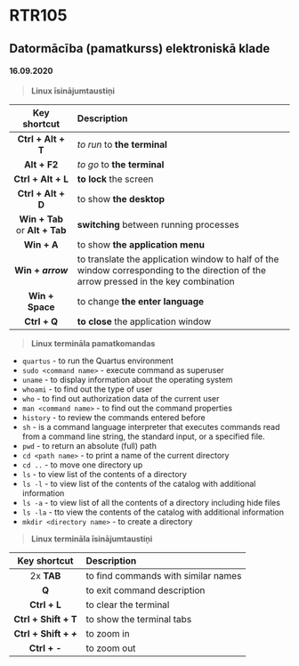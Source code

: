 # RTR105
## Datormācība (pamatkurss) elektroniskā klade

#### 16.09.2020

> **Linux īsinājumtaustiņi**

| Key shortcut | Description |
| :---: | :--- |
| **Ctrl + Alt + T** | *to run* to **the terminal** |
| **Alt + F2** | *to go* to **the terminal** |
| **Ctrl + Alt + L** | **to lock** the screen |
| **Ctrl + Alt + D** | to show **the desktop** |
| **Win + Tab** or **Alt + Tab** | **switching** between running processes |
| **Win + A** | to show **the application menu** |
| **Win + _arrow_** | to translate the application window to half of the window corresponding to the direction of the arrow pressed in the key combination |
| **Win + Space** | to change **the enter language** |
| **Ctrl + Q** | **to close** the application window |

> **Linux termināla pamatkomandas**

- `quartus`   - to run the Quartus environment
- `sudo <command name>`     - execute command as superuser
- `uname`     - to display information about the operating system
- `whoami`    - to find out the type of user
- `who`       - to find out authorization data of the current user
- `man <command name>` - to find out the command properties
- `history`   - to review the commands entered before
- `sh`        - is a command language interpreter that executes commands read from a command line string, the standard input, or a specified file.
- `pwd`       - to return an absolute (full) path
- `cd <path name>`   - to print a name of the current directory
- `cd ..`     - to move one directory up
- `ls`        - to view list of the contents of a directory
- `ls -l`     - to view list of the contents of the catalog with additional information
- `ls -a`     - to view list of all the contents of a directory including hide files
- `ls -la`    - tto view the contents of the catalog with additional information
- `mkdir <directory name>`     - to create a directory

> **Linux termināla īsinājumtaustiņi**

| Key shortcut | Description |
| :---: | :--- |
| 2x **TAB** | to find commands with similar names |
| **Q** | to exit command description |
| **Ctrl + L** | to clear the terminal |
| **Ctrl + Shift + T** | to show the terminal tabs |
| **Ctrl + Shift + _+_** | to zoom in |
| **Ctrl + _-_** | to zoom out |

